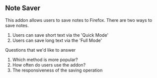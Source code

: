 ## Note Saver

This addon allows users to save notes to Firefox. There are two ways to
save notes.

  1. Users can save short text via the 'Quick Mode'
  2. Users can save long text via the 'Full Mode'

Questions that we'd like to answer
  1. Which method is more popular?
  2. How often do users use the addon?
  3. The responsiveness of the saving operation

